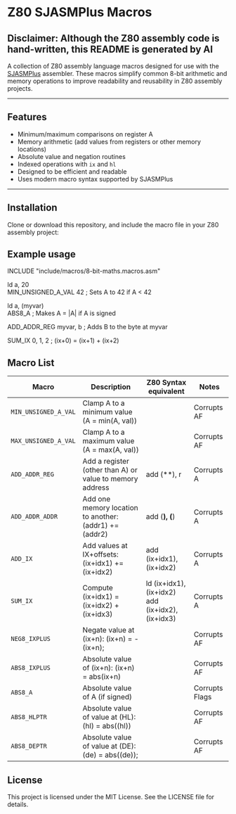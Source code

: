 # Z80 SJASMPlus Macros

## Disclaimer: Although the Z80 assembly code is hand-written, this README is generated by AI

A collection of Z80 assembly language macros designed for use with the [SJASMPlus](https://github.com/z00m128/sjasmplus) assembler.
These macros simplify common 8-bit arithmetic and memory operations to improve readability and reusability in Z80 assembly projects.

---

## Features

- Minimum/maximum comparisons on register A
- Memory arithmetic (add values from registers or other memory locations)
- Absolute value and negation routines
- Indexed operations with `ix` and `hl`
- Designed to be efficient and readable
- Uses modern macro syntax supported by SJASMPlus

---

## Installation

Clone or download this repository, and include the macro file in your Z80 assembly project:

## Example usage

  INCLUDE "include/macros/8-bit-maths.macros.asm"

  ld a, 20<br>
  MIN_UNSIGNED_A_VAL 42    ; Sets A to 42 if A < 42

  ld a, (myvar)<br>
  ABS8_A                   ; Makes A = |A| if A is signed

  ADD_ADDR_REG myvar, b    ; Adds B to the byte at myvar

  SUM_IX 0, 1, 2           ; (ix+0) = (ix+1) + (ix+2)

## Macro List

| Macro                 | Description                                                 | Z80 Syntax equivalent     | Notes
|-----------------------|-------------------------------------------------------------|---------------------------|-----------------|
| `MIN_UNSIGNED_A_VAL`  | Clamp A to a minimum value (A = min(A, val))                |                           | Corrupts AF     |
| `MAX_UNSIGNED_A_VAL`  | Clamp A to a maximum value (A = max(A, val))                |                           | Corrupts AF     |
| `ADD_ADDR_REG`        | Add a register (other than A) or value to memory address    | add (**), r               | Corrupts A      |
| `ADD_ADDR_ADDR`       | Add one memory location to another: (addr1) += (addr2)      | add (**), (**)            | Corrupts A      |
| `ADD_IX`              | Add values at IX+offsets: (ix+idx1) += (ix+idx2)            | add (ix+idx1), (ix+idx2)  | Corrupts A      |
| `SUM_IX`              | Compute (ix+idx1) = (ix+idx2) + (ix+idx3)                   | ld (ix+idx1), (ix+idx2)<br>  add (ix+idx2), (ix+idx3)  | Corrupts A      |
| `NEG8_IXPLUS`         | Negate value at (ix+n): (ix+n) = -(ix+n);                   |                           | Corrupts AF     |
| `ABS8_IXPLUS`         | Absolute value of (ix+n): (ix+n) = abs(ix+n)                |                           | Corrupts AF     |
| `ABS8_A`              | Absolute value of A (if signed)                             |                           | Corrupts Flags  |
| `ABS8_HLPTR`          | Absolute value of value at (HL): (hl) = abs((hl))           |                           | Corrupts AF     |
| `ABS8_DEPTR`          | Absolute value of value at (DE): (de) = abs((de));          |                           | Corrupts AF     |

## License
This project is licensed under the MIT License.
See the LICENSE file for details.

